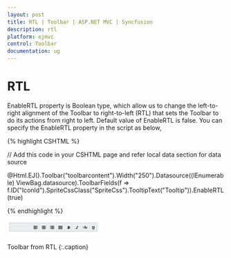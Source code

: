 ```yaml
---
layout: post
title: RTL | Toolbar | ASP.NET MVC | Syncfusion
description: rtl
platform: ejmvc
control: Toolbar
documentation: ug
---
```


# RTL

EnableRTL property is Boolean type, which allow us to change the left-to-right alignment of the Toolbar to right-to-left (RTL) that sets the Toolbar to do its actions from right to left. Default value of EnableRTL is false. You can specify the EnableRTL property in the script as below, 

{% highlight CSHTML %}

// Add this code in your CSHTML page and refer local data section for data source

<div class="cols-sample-area"> 
	@Html.EJ().Toolbar("toolbarcontent").Width("250").Datasource((IEnumerable<ToolbarLocalBinding>)
	ViewBag.datasource).ToolbarFields(f => f.ID("IconId").SpriteCssClass("SpriteCss").TooltipText("Tooltip")).EnableRTL(true)
</div>

{% endhighlight %}



![](RTL_images/RTL_img1.png)

Toolbar from RTL
{:.caption}
